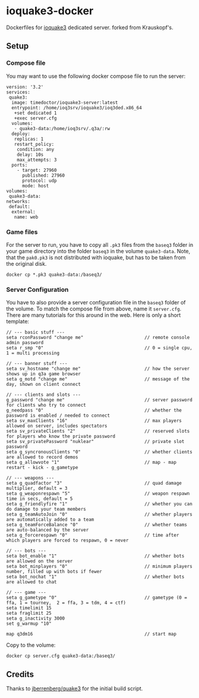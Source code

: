 # ioquake3-docker
Dockerfiles for [ioquake3](https://ioquake3.org/) dedicated server. forked from Krauskopf's.

## Setup

### Compose file
You may want to use the following docker compose file to run the server:

```
version: '3.2'
services:
 quake3:
  image: timedoctor/ioquake3-server:latest
  entrypoint: /home/ioq3srv/ioquake3/ioq3ded.x86_64
   +set dedicated 1
   +exec server.cfg
  volumes:
   - quake3-data:/home/ioq3srv/.q3a/:rw
  deploy:
   replicas: 1
   restart_policy:
    condition: any
    delay: 10s
    max_attempts: 3
  ports:
    - target: 27960
      published: 27960
      protocol: udp
      mode: host
volumes:
 quake3-data:
networks:
 default:
  external:
   name: web
```


### Game files
For the server to run, you have to copy all `.pk3` files from the `baseq3` folder in your game directory into the folder `baseq3` in the volume `quake3-data`. Note, that the `pak0.pk3` is not distributed with ioquake, but has to be taken from the original disk.

```
docker cp *.pk3 quake3-data:/baseq3/
```

### Server Configuration
You have to also provide a server configuration file in the `baseq3` folder of the volume. To match the compose file from above, name it `server.cfg`. There are many tutorials for this around in the web. Here is only a short template:


```
// --- basic stuff ---
seta rconPassword "change me"                       // remote console admin password
seta r_smp "0"                                      // 0 = single cpu, 1 = multi processing

// --- banner stuff ---
seta sv_hostname "change me"                        // how the server shows up in q3a game browser
seta g_motd "change me"                             // message of the day, shown on client connect

// --- clients and slots ---
g_password "change me"                              // server password for clients who try to connect
g_needpass "0"                                      // whether the password is enabled / needed to connect
seta sv_maxClients "16"                             // max players allowed on server, includes spectators
seta sv_privateClients "2"                          // reserved slots for players who know the private password
seta sv_privatePassword "nuklear"                   // private slot password
seta g_syncronousClients "0"                        // whether clients are allowed to record demos
seta g_allowvote "1"                                // map - map restart - kick - g_gametype

// --- weapons ---
seta g_quadfactor "3"                               // quad damage multiplier, default = 3
seta g_weaponrespawn "5"                            // weapon respawn time in secs, default = 5
seta g_friendlyfire "1"                             // whether you can do damage to your team members
seta g_teamAutoJoin "0"                             // whether players are automatically added to a team
seta g_teamForceBalance "0"                         // whether teams are auto-balanced by the server
seta g_forcerespawn "0"                             // time after which players are forced to respawn, 0 = never

// --- bots ---
seta bot_enable "1"                                 // whether bots are allowed on the server
seta bot_minplayers "0"                             // minimum players number, filled up with bots if fewer
seta bot_nochat "1"                                 // whether bots are allowed to chat

// --- game ---
seta g_gametype "0"                                 // gametype (0 = ffa, 1 = tourney,  2 = ffa, 3 = tdm, 4 = ctf)
seta timelimit 15
seta fraglimit 25
seta g_inactivity 3000
set g_warmup "10"

map q3dm16                                          // start map
```

Copy to the volume:
```
docker cp server.cfg quake3-data:/baseq3/
```


## Credits
Thanks to [jberrenberg/quake3](https://hub.docker.com/r/jberrenberg/quake3/) for the initial build script.

